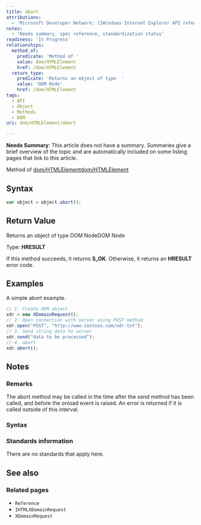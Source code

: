 ```yaml
---
title: abort
attributions:
  - 'Microsoft Developer Network: [[Windows Internet Explorer API reference](http://msdn.microsoft.com/en-us/library/ie/hh828809%28v=vs.85%29.aspx) Article]'
notes:
  - 'Needs summary, spec reference, standardization status'
readiness: 'In Progress'
relationships:
  method_of:
    predicate: 'Method of '
    value: dom/HTMLElement
    href: /dom/HTMLElement
  return_type:
    predicate: 'Returns an object of type  '
    value: 'DOM Node'
    href: /dom/HTMLElement
tags:
  - API
  - Object
  - Methods
  - DOM
uri: dom/HTMLElement/abort

---
```

**Needs Summary**: This article does not have a summary. Summaries give a brief overview of the topic and are automatically included on some listing pages that link to this article.

Method of [dom/HTMLElement](/dom/HTMLElement)[dom/HTMLElement](/dom/HTMLElement)

## Syntax

``` js
var object = object.abort();
```

## Return Value

Returns an object of type DOM NodeDOM Node

Type: **HRESULT**

If this method succeeds, it returns **S\_OK**. Otherwise, it returns an **HRESULT** error code.

## Examples

A simple abort example.

``` js
// 1. Create XDR object
xdr = new XDomainRequest();
// 2. Open connection with server using POST method
xdr.open("POST", "http://www.contoso.com/xdr.txt");
// 3. Send string data to server
xdr.send("data to be processed");
// 4. abort
xdr.abort();
```

## Notes

### Remarks

The abort method may be called in the time after the send method has been called, and before the onload event is raised. An error is returned if it is called outside of this interval.

### Syntax

### Standards information

There are no standards that apply here.

## See also

### Related pages

-   `Reference`
-   `IHTMLXDomainRequest`
-   `XDomainRequest`
